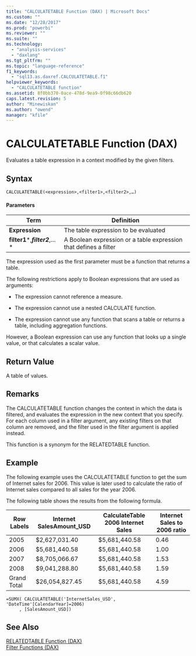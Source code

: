 ```yaml
---
title: "CALCULATETABLE Function (DAX) | Microsoft Docs"
ms.custom: ""
ms.date: "12/28/2017"
ms.prod: "powerbi"
ms.reviewer: ""
ms.suite: ""
ms.technology: 
  - "analysis-services"
  - "daxlang"
ms.tgt_pltfrm: ""
ms.topic: "language-reference"
f1_keywords: 
  - "sql13.as.daxref.CALCULATETABLE.f1"
helpviewer_keywords: 
  - "CALCULATETABLE function"
ms.assetid: 8f0bb370-0ace-478d-9ea9-0f98c66db620
caps.latest.revision: 5
author: "Minewiskan"
ms.author: "owend"
manager: "kfile"
---
```

# CALCULATETABLE Function (DAX)
Evaluates a table expression in a context modified by the given filters.  
  
## Syntax  
  
```  
CALCULATETABLE(<expression>,<filter1>,<filter2>,…)  
```  
  
#### Parameters  
  
|Term|Definition|  
|--------|--------------|  
|**Expression**|The table expression to be evaluated|  
|**filter1***,***filter2***,…*|A Boolean expression or a table expression that defines a filter|  
  
The expression used as the first parameter must be a function that returns a table.  
  
The following restrictions apply to Boolean expressions that are used as arguments:  
  
-   The expression cannot reference a measure.  
  
-   The expression cannot use a nested CALCULATE function.  
  
-   The expression cannot use any function that scans a table or returns a table, including aggregation functions.  
  
However, a Boolean expression can use any function that looks up a single value, or that calculates a scalar value.  
  
## Return Value  
A table of values.  
  
## Remarks  
The CALCULATETABLE function changes the context in which the data is filtered, and evaluates the expression in the new context that you specify. For each column used in a filter argument, any existing filters on that column are removed, and the filter used in the filter argument is applied instead.  
  
This function is a synonym for the RELATEDTABLE function.  
  
## Example  
The following example uses the CALCULATETABLE function to get the sum of Internet sales for 2006. This value is later used to calculate the ratio of Internet sales compared to all sales for the year 2006.  
  
The following table shows the results from the following formula.  
  
|Row Labels|Internet SalesAmount_USD|CalculateTable 2006 Internet Sales|Internet Sales to 2006 ratio|  
|--------------|-----------------------------|--------------------------------------|--------------------------------|  
|2005|$2,627,031.40|$5,681,440.58|0.46|  
|2006|$5,681,440.58|$5,681,440.58|1.00|  
|2007|$8,705,066.67|$5,681,440.58|1.53|  
|2008|$9,041,288.80|$5,681,440.58|1.59|  
|Grand Total|$26,054,827.45|$5,681,440.58|4.59|  
  
```  
=SUMX( CALCULATETABLE('InternetSales_USD', 'DateTime'[CalendarYear]=2006)  
     , [SalesAmount_USD])  
```  
  
## See Also  
[RELATEDTABLE Function &#40;DAX&#41;](relatedtable-function-dax.md)  
[Filter Functions &#40;DAX&#41;](filter-functions-dax.md)  
  
